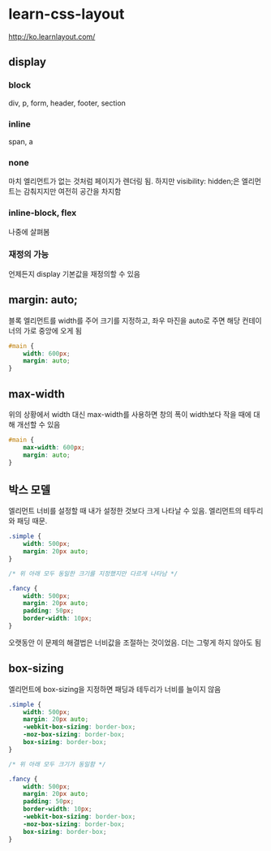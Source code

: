 # learn-css-layout
http://ko.learnlayout.com/

## display

### block
div, p, form, header, footer, section

### inline
span, a

### none
마치 엘리먼트가 없는 것처럼 페이지가 렌더링 됨. 하지만 visibility: hidden;은 엘리먼트는 감춰지지만 여전히 공간을 차지함

### inline-block, flex
나중에 살펴봄

### 재정의 가능
언제든지 display 기본값을 재정의할 수 있음

## margin: auto;
블록 엘리먼트를 width를 주어 크기를 지정하고, 좌우 마진을 auto로 주면 해당 컨테이너의 가로 중앙에 오게 됨
```css
#main {
    width: 600px;
    margin: auto;
}
```

## max-width
위의 상황에서 width 대신 max-width를 사용하면 창의 폭이 width보다 작을 때에 대해 개선할 수 있음
```css
#main {
    max-width: 600px;
    margin: auto;
}
```

## 박스 모델
엘리먼트 너비를 설정할 때 내가 설정한 것보다 크게 나타날 수 있음. 엘리먼트의 테두리와 패딩 때문.
```css
.simple {
    width: 500px;
    margin: 20px auto;
}

/* 위 아래 모두 동일한 크기를 지정했지만 다르게 나타남 */

.fancy {
    width: 500px;
    margin: 20px auto;
    padding: 50px;
    border-width: 10px;
}
```

오랫동안 이 문제의 해결법은 너비값을 조절하는 것이었음. 더는 그렇게 하지 않아도 됨

## box-sizing
엘리먼트에 box-sizing을 지정하면 패딩과 테두리가 너비를 늘이지 않음

```css
.simple {
    width: 500px;
    margin: 20px auto;
    -webkit-box-sizing: border-box;
    -moz-box-sizing: border-box;
    box-sizing: border-box;
}

/* 위 아래 모두 크기가 동일함 */

.fancy {
    width: 500px;
    margin: 20px auto;
    padding: 50px;
    border-width: 10px;
    -webkit-box-sizing: border-box;
    -moz-box-sizing: border-box;
    box-sizing: border-box;
}
```

